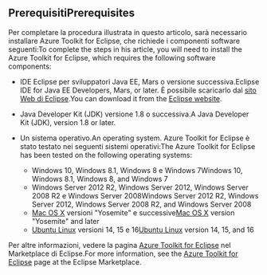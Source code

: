 ## <a name="prerequisites"></a><span data-ttu-id="8409a-101">Prerequisiti</span><span class="sxs-lookup"><span data-stu-id="8409a-101">Prerequisites</span></span>
<span data-ttu-id="8409a-102">Per completare la procedura illustrata in questo articolo, sarà necessario installare Azure Toolkit for Eclipse, che richiede i componenti software seguenti:</span><span class="sxs-lookup"><span data-stu-id="8409a-102">To complete the steps in his article, you will need to install the Azure Toolkit for Eclipse, which requires the following software components:</span></span>

* <span data-ttu-id="8409a-103">IDE Eclipse per sviluppatori Java EE, Mars o versione successiva.</span><span class="sxs-lookup"><span data-stu-id="8409a-103">Eclipse IDE for Java EE Developers, Mars, or later.</span></span> <span data-ttu-id="8409a-104">È possibile scaricarlo dal [sito Web di Eclipse](http://www.eclipse.org/downloads/).</span><span class="sxs-lookup"><span data-stu-id="8409a-104">You can download it from the [Eclipse website](http://www.eclipse.org/downloads/).</span></span>
* <span data-ttu-id="8409a-105">Java Developer Kit (JDK) versione 1.8 o successiva.</span><span class="sxs-lookup"><span data-stu-id="8409a-105">A Java Developer Kit (JDK), version 1.8 or later.</span></span>
* <span data-ttu-id="8409a-106">Un sistema operativo.</span><span class="sxs-lookup"><span data-stu-id="8409a-106">An operating system.</span></span> <span data-ttu-id="8409a-107">Azure Toolkit for Eclipse è stato testato nei seguenti sistemi operativi:</span><span class="sxs-lookup"><span data-stu-id="8409a-107">The Azure Toolkit for Eclipse has been tested on the following operating systems:</span></span>
  
  * <span data-ttu-id="8409a-108">Windows 10, Windows 8.1, Windows 8 e Windows 7</span><span class="sxs-lookup"><span data-stu-id="8409a-108">Windows 10, Windows 8.1, Windows 8, and Windows 7</span></span>
  * <span data-ttu-id="8409a-109">Windows Server 2012 R2, Windows Server 2012, Windows Server 2008 R2 e Windows Server 2008</span><span class="sxs-lookup"><span data-stu-id="8409a-109">Windows Server 2012 R2, Windows Server 2012, Windows Server 2008 R2, and Windows Server 2008</span></span>
  * <span data-ttu-id="8409a-110">[Mac OS X](http://www.apple.com/osx) versioni "Yosemite" e successive</span><span class="sxs-lookup"><span data-stu-id="8409a-110">[Mac OS X](http://www.apple.com/osx) version "Yosemite" and later</span></span>
  * <span data-ttu-id="8409a-111">[Ubuntu Linux](http://www.ubuntu.com) versioni 14, 15 e 16</span><span class="sxs-lookup"><span data-stu-id="8409a-111">[Ubuntu Linux](http://www.ubuntu.com) version 14, 15, and 16</span></span>

<span data-ttu-id="8409a-112">Per altre informazioni, vedere la pagina [Azure Toolkit for Eclipse](http://marketplace.eclipse.org/content/azure-toolkit-eclipse) nel Marketplace di Eclipse.</span><span class="sxs-lookup"><span data-stu-id="8409a-112">For more information, see the [Azure Toolkit for Eclipse](http://marketplace.eclipse.org/content/azure-toolkit-eclipse) page at the Eclipse Marketplace.</span></span>

<!--
> [!IMPORTANT]
> If you are using the Azure Toolkit for Eclipse on Windows, the toolkit requires installing the Azure SDK 2.9.6 or later in order to use the Azure emulator. You have two options for installing the Azure SDK:
> 
> * You can download and install the Azure SDK by using the [Web Platform Installer (WebPI)](http://go.microsoft.com/fwlink/?LinkID=252838).
> * If you do not have the Azure SDK installed when you create your first Azure deployment project, you will be prompted to automatically download install the requisite version of the Azure SDK.
> 
> Note that the Azure SDK is required on Windows only.
> 
> 
-->
